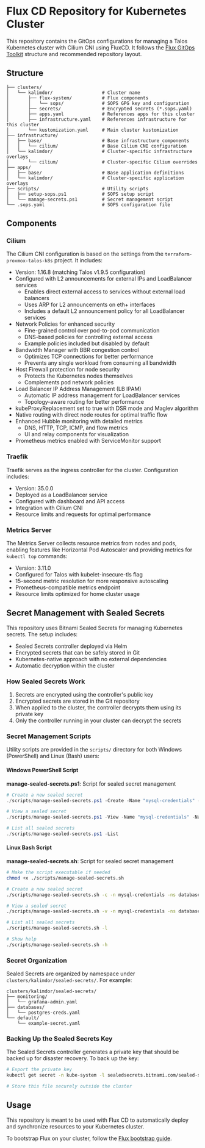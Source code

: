 # Flux CD Repository for Kubernetes Cluster

This repository contains the GitOps configurations for managing a Talos Kubernetes cluster with Cilium CNI using FluxCD. It follows the [Flux GitOps Toolkit](https://fluxcd.io/docs/components/) structure and recommended repository layout.

## Structure

```
├── clusters/
│   └── kalimdor/                  # Cluster name
│       ├── flux-system/           # Flux components
│       │   └── sops/              # SOPS GPG key and configuration
│       ├── secrets/               # Encrypted secrets (*.sops.yaml)
│       ├── apps.yaml              # References apps for this cluster
│       ├── infrastructure.yaml    # References infrastructure for this cluster
│       └── kustomization.yaml     # Main cluster kustomization
├── infrastructure/
│   ├── base/                      # Base infrastructure components
│   │   └── cilium/                # Base Cilium CNI configuration
│   └── kalimdor/                  # Cluster-specific infrastructure overlays
│       └── cilium/                # Cluster-specific Cilium overrides
├── apps/
│   ├── base/                      # Base application definitions
│   └── kalimdor/                  # Cluster-specific application overlays
├── scripts/                       # Utility scripts
│   ├── setup-sops.ps1             # SOPS setup script
│   └── manage-secrets.ps1         # Secret management script
└── .sops.yaml                     # SOPS configuration file
```

## Components

### Cilium

The Cilium CNI configuration is based on the settings from the `terraform-proxmox-talos-k8s` project. It includes:

- Version: 1.16.8 (matching Talos v1.9.5 configuration)
- Configured with L2 announcements for external IPs and LoadBalancer services
  - Enables direct external access to services without external load balancers
  - Uses ARP for L2 announcements on eth+ interfaces
  - Includes a default L2 announcement policy for all LoadBalancer services
- Network Policies for enhanced security
  - Fine-grained control over pod-to-pod communication
  - DNS-based policies for controlling external access
  - Example policies included but disabled by default
- Bandwidth Manager with BBR congestion control
  - Optimizes TCP connections for better performance
  - Prevents any single workload from consuming all bandwidth
- Host Firewall protection for node security
  - Protects the Kubernetes nodes themselves
  - Complements pod network policies
- Load Balancer IP Address Management (LB IPAM)
  - Automatic IP address management for LoadBalancer services
  - Topology-aware routing for better performance
- kubeProxyReplacement set to true with DSR mode and Maglev algorithm
- Native routing with direct node routes for optimal traffic flow
- Enhanced Hubble monitoring with detailed metrics
  - DNS, HTTP, TCP, ICMP, and flow metrics
  - UI and relay components for visualization
- Prometheus metrics enabled with ServiceMonitor support

### Traefik

Traefik serves as the ingress controller for the cluster. Configuration includes:

- Version: 35.0.0
- Deployed as a LoadBalancer service
- Configured with dashboard and API access
- Integration with Cilium CNI
- Resource limits and requests for optimal performance

### Metrics Server

The Metrics Server collects resource metrics from nodes and pods, enabling features like Horizontal Pod Autoscaler and providing metrics for `kubectl top` commands:

- Version: 3.11.0
- Configured for Talos with kubelet-insecure-tls flag
- 15-second metric resolution for more responsive autoscaling
- Prometheus-compatible metrics endpoint
- Resource limits optimized for home cluster usage

## Secret Management with Sealed Secrets

This repository uses Bitnami Sealed Secrets for managing Kubernetes secrets. The setup includes:

- Sealed Secrets controller deployed via Helm
- Encrypted secrets that can be safely stored in Git
- Kubernetes-native approach with no external dependencies
- Automatic decryption within the cluster

### How Sealed Secrets Work

1. Secrets are encrypted using the controller's public key
2. Encrypted secrets are stored in the Git repository
3. When applied to the cluster, the controller decrypts them using its private key
4. Only the controller running in your cluster can decrypt the secrets

### Secret Management Scripts

Utility scripts are provided in the `scripts/` directory for both Windows (PowerShell) and Linux (Bash) users:

#### Windows PowerShell Script

**manage-sealed-secrets.ps1**: Script for sealed secret management
```powershell
# Create a new sealed secret
./scripts/manage-sealed-secrets.ps1 -Create -Name "mysql-credentials" -Namespace "databases"

# View a sealed secret
./scripts/manage-sealed-secrets.ps1 -View -Name "mysql-credentials" -Namespace "databases"

# List all sealed secrets
./scripts/manage-sealed-secrets.ps1 -List
```

#### Linux Bash Script

**manage-sealed-secrets.sh**: Script for sealed secret management
```bash
# Make the script executable if needed
chmod +x ./scripts/manage-sealed-secrets.sh

# Create a new sealed secret
./scripts/manage-sealed-secrets.sh -c -n mysql-credentials -ns databases

# View a sealed secret
./scripts/manage-sealed-secrets.sh -v -n mysql-credentials -ns databases

# List all sealed secrets
./scripts/manage-sealed-secrets.sh -l

# Show help
./scripts/manage-sealed-secrets.sh -h
```

### Secret Organization

Sealed Secrets are organized by namespace under `clusters/kalimdor/sealed-secrets/`. For example:
```
clusters/kalimdor/sealed-secrets/
├── monitoring/
│   └── grafana-admin.yaml
├── databases/
│   └── postgres-creds.yaml
└── default/
    └── example-secret.yaml
```

### Backing Up the Sealed Secrets Key

The Sealed Secrets controller generates a private key that should be backed up for disaster recovery. To back up the key:

```bash
# Export the private key
kubectl get secret -n kube-system -l sealedsecrets.bitnami.com/sealed-secrets-key -o yaml > sealed-secrets-key.yaml

# Store this file securely outside the cluster
```

## Usage

This repository is meant to be used with Flux CD to automatically deploy and synchronize resources to your Kubernetes cluster. 

To bootstrap Flux on your cluster, follow the [Flux bootstrap guide](https://fluxcd.io/docs/installation/).
